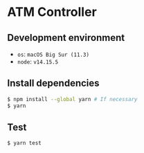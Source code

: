 # ATM Controller
## Development environment
- `os`: `macOS Big Sur (11.3)`
- `node`: `v14.15.5`
## Install dependencies
```bash
$ npm install --global yarn # If necessary
$ yarn
```
## Test
```bash
$ yarn test
```
